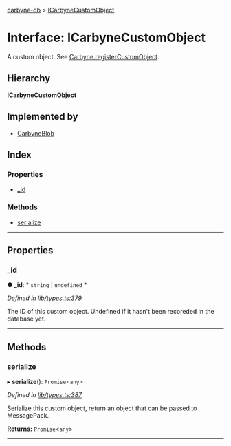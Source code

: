 [carbyne-db](../README.md) > [ICarbyneCustomObject](../interfaces/icarbynecustomobject.md)

# Interface: ICarbyneCustomObject

A custom object. See [Carbyne.registerCustomObject](../classes/carbyne.md#registercustomobject).

## Hierarchy

**ICarbyneCustomObject**

## Implemented by

* [CarbyneBlob](../classes/carbyneblob.md)

## Index

### Properties

* [_id](icarbynecustomobject.md#_id)

### Methods

* [serialize](icarbynecustomobject.md#serialize)

---

## Properties

<a id="_id"></a>

###  _id

**● _id**: * `string` &#124; `undefined`
*

*Defined in [lib/types.ts:379](https://github.com/allotropelabs/carbyne/blob/68e5b0a/lib/types.ts#L379)*

The ID of this custom object. Undefined if it hasn't been recoreded in the database yet.

___

## Methods

<a id="serialize"></a>

###  serialize

▸ **serialize**(): `Promise`<`any`>

*Defined in [lib/types.ts:387](https://github.com/allotropelabs/carbyne/blob/68e5b0a/lib/types.ts#L387)*

Serialize this custom object, return an object that can be passed to MessagePack.

**Returns:** `Promise`<`any`>

___

